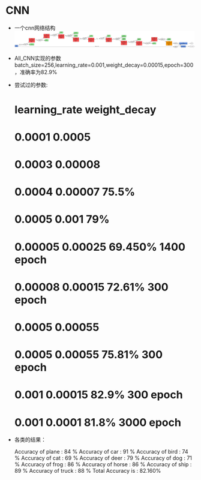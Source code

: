 # CNN

* 一个cnn网络结构
![CNN][1]

* All_CNN实现的参数batch_size=256,learning_rate=0.001,weight_decay=0.00015,epoch=300，准确率为82.9%

* 尝试过的参数:

    # learning_rate weight_decay
    # 0.0001    0.0005
    # 0.0003    0.00008
    # 0.0004    0.00007 75.5%
    # 0.0005    0.001   79%
    # 0.00005   0.00025 69.450%	1400 epoch 
    # 0.00008	0.00015 72.61%	300 epoch
    # 0.0005	0.00055
    # 0.0005	0.00055 75.81%	300 epoch
    # 0.001     0.00015 82.9%   300 epoch
    # 0.001     0.0001  81.8%   3000 epoch
 
* 各类的结果：

	Accuracy of plane : 84 %
	Accuracy of   car : 91 %
	Accuracy of  bird : 74 %
	Accuracy of   cat : 69 %
	Accuracy of  deer : 79 %
	Accuracy of   dog : 71 %
	Accuracy of  frog : 86 %
	Accuracy of horse : 86 %
	Accuracy of  ship : 89 %
	Accuracy of truck : 88 %
	Total Accuracy is : 82.160%

[1]: cnn.png
